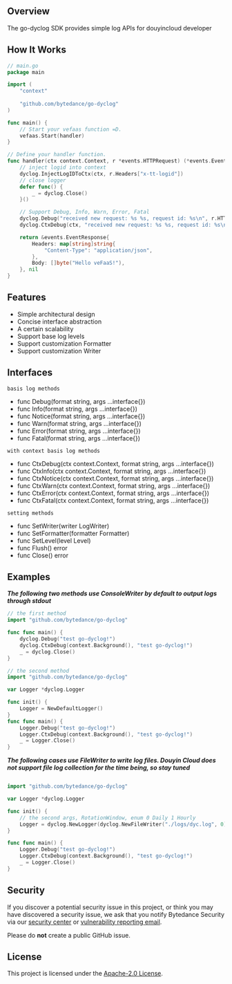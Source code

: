 ## Overview

The go-dyclog SDK provides simple log APIs for douyincloud developer

## How It Works
```go
// main.go
package main

import (
	"context"
	
	"github.com/bytedance/go-dyclog"
)

func main() {
	// Start your vefaas function =D.
	vefaas.Start(handler)
}

// Define your handler function.
func handler(ctx context.Context, r *events.HTTPRequest) (*events.EventResponse, error) {
	// inject logid into context
	dyclog.InjectLogIDToCtx(ctx, r.Headers["x-tt-logid"])
	// close logger
	defer func() {
		_ = dyclog.Close()
	}()

	// Support Debug, Info, Warn, Error, Fatal 
	dyclog.Debug("received new request: %s %s, request id: %s\n", r.HTTPMethod, r.Path, vefaascontext.RequestIdFrom)
	dyclog.CtxDebug(ctx, "received new request: %s %s, request id: %s\n", r.HTTPMethod, r.Path, vefaascontext.RequestIdFrom)

	return &events.EventResponse{
		Headers: map[string]string{
			"Content-Type": "application/json",
		},
		Body: []byte("Hello veFaaS!"),
	}, nil
}
```
## Features

- Simple architectural design
- Concise interface abstraction
- A certain scalability
- Support base log levels
- Support customization Formatter
- Support customization Writer

## Interfaces

``basis log methods``
- func Debug(format string, args ...interface{})
- func Info(format string, args ...interface{})
- func Notice(format string, args ...interface{})
- func Warn(format string, args ...interface{})
- func Error(format string, args ...interface{})
- func Fatal(format string, args ...interface{})

``with context basis log methods``
- func CtxDebug(ctx context.Context, format string, args ...interface{})
- func CtxInfo(ctx context.Context, format string, args ...interface{})
- func CtxNotice(ctx context.Context, format string, args ...interface{})
- func CtxWarn(ctx context.Context, format string, args ...interface{})
- func CtxError(ctx context.Context, format string, args ...interface{})
- func CtxFatal(ctx context.Context, format string, args ...interface{})

``setting methods``
- func SetWriter(writer LogWriter)
- func SetFormatter(formatter Formatter)
- func SetLevel(level Level)
- func Flush() error
- func Close() error

## Examples
*****The following two methods use ConsoleWriter by default to output logs through stdout*****
```go
// the first method
import "github.com/bytedance/go-dyclog"

func func main() {
    dyclog.Debug("test go-dyclog!")
    dyclog.CtxDebug(context.Background(), "test go-dyclog!")
    _ = dyclog.Close()
}
```

```go
// the second method
import "github.com/bytedance/go-dyclog"

var Logger *dyclog.Logger

func init() {
    Logger = NewDefaultLogger()
}
func func main() {
    Logger.Debug("test go-dyclog!")
    Logger.CtxDebug(context.Background(), "test go-dyclog!")
    _ = Logger.Close()
}
```

*****The following cases use FileWriter to write log files. Douyin Cloud does not support file log collection for the time being, so stay tuned*****
```go

import "github.com/bytedance/go-dyclog"

var Logger *dyclog.Logger

func init() {
    // the second args, RotationWindow, enum 0 Daily 1 Hourly
    Logger = dyclog.NewLogger(dyclog.NewFileWriter("./logs/dyc.log", 0))
}

func func main() {
    Logger.Debug("test go-dyclog!")
    Logger.CtxDebug(context.Background(), "test go-dyclog!")
    _ = Logger.Close()
}

```

## Security

If you discover a potential security issue in this project, or think you may
have discovered a security issue, we ask that you notify Bytedance Security via our [security center](https://security.bytedance.com/src) or [vulnerability reporting email](sec@bytedance.com).

Please do **not** create a public GitHub issue.

## License

This project is licensed under the [Apache-2.0 License](LICENSE).
